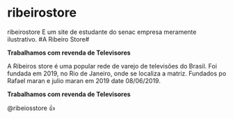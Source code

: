 # ribeirostore
ribeirostore
E um site de estudante do senac empresa meramente ilustrativo.
#A Ribeiro Store#



**Trabalhamos com revenda de Televisores**

A Ribeiros store é uma popular rede de varejo de televisões do Brasil. Foi fundada em 2019, no Rio de Janeiro, onde se localiza a matriz.
Fundados po Rafael maran e julio maran em 2019 date 08/06/2019.


**Trabalhamos com revenda de Televisores** 

@ribeiosstore :+1:
